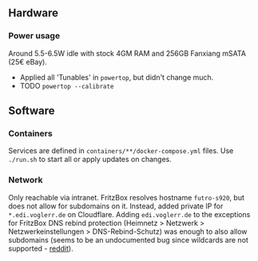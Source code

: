 
## Hardware
### Power usage

Around 5.5-6.5W idle with stock 4GM RAM and 256GB Fanxiang mSATA (25€ eBay).

- Applied all 'Tunables' in `powertop`, but didn't change much.
- TODO `powertop --calibrate`


## Software
### Containers

Services are defined in `containers/**/docker-compose.yml` files.
Use `./run.sh` to start all or apply updates on changes.

### Network

Only reachable via intranet.
FritzBox resolves hostname `futro-s920`, but does not allow for subdomains on it.
Instead, added private IP for `*.edi.voglerr.de` on Cloudflare.
Adding `edi.voglerr.de` to the exceptions for FritzBox DNS rebind protection (Heimnetz > Netzwerk > Netzwerkeinstellungen > DNS-Rebind-Schutz) was enough to also allow subdomains (seems to be an undocumented bug since wildcards are not supported - [reddit](https://www.reddit.com/r/fritzbox/comments/18wozuu/7590_disable_dns_rebind_protection/)).
